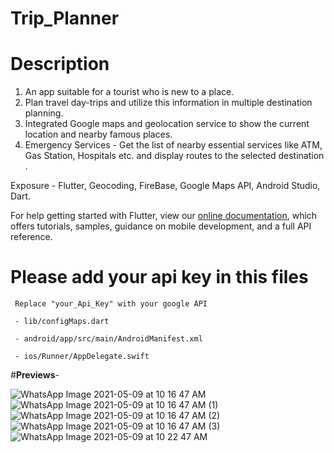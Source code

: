 # Trip_Planner

# Description

1. An app suitable for a tourist who is new to a place.
2. Plan travel day-trips and utilize this information in multiple destination planning.
3. Integrated Google maps and geolocation service to show the current location and nearby famous places.
4. Emergency Services - Get the list of nearby essential services like ATM, Gas Station, Hospitals etc. and display routes to the selected destination .

Exposure - Flutter, Geocoding, FireBase, Google Maps API, Android Studio, Dart.

For help getting started with Flutter, view our
[online documentation](https://flutter.dev/docs), which offers tutorials,
samples, guidance on mobile development, and a full API reference.


# Please add your api key in this files

     Replace "your_Api_Key" with your google API
     
     - lib/configMaps.dart
     
     - android/app/src/main/AndroidManifest.xml
     
     - ios/Runner/AppDelegate.swift

#**Previews**-


![WhatsApp Image 2021-05-09 at 10 16 47 AM](https://user-images.githubusercontent.com/82211906/117561372-eb679200-b0b3-11eb-96f2-7f6eeceb0869.jpeg)
![WhatsApp Image 2021-05-09 at 10 16 47 AM (1)](https://user-images.githubusercontent.com/82211906/117561377-f15d7300-b0b3-11eb-946a-e67fc2aa3870.jpeg)
![WhatsApp Image 2021-05-09 at 10 16 47 AM (2)](https://user-images.githubusercontent.com/82211906/117561380-f4f0fa00-b0b3-11eb-90aa-7028c44b04f9.jpeg)
![WhatsApp Image 2021-05-09 at 10 16 47 AM (3)](https://user-images.githubusercontent.com/82211906/117561383-f8848100-b0b3-11eb-9148-70585c5988f0.jpeg)
![WhatsApp Image 2021-05-09 at 10 22 47 AM](https://user-images.githubusercontent.com/82211906/117561386-fc180800-b0b3-11eb-89c6-d62804485679.jpeg)
